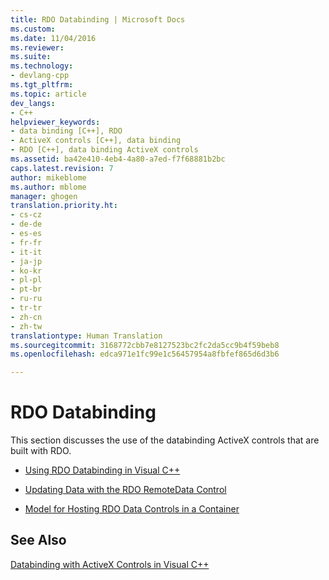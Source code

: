 ```yaml
---
title: RDO Databinding | Microsoft Docs
ms.custom: 
ms.date: 11/04/2016
ms.reviewer: 
ms.suite: 
ms.technology:
- devlang-cpp
ms.tgt_pltfrm: 
ms.topic: article
dev_langs:
- C++
helpviewer_keywords:
- data binding [C++], RDO
- ActiveX controls [C++], data binding
- RDO [C++], data binding ActiveX controls
ms.assetid: ba42e410-4eb4-4a80-a7ed-f7f68881b2bc
caps.latest.revision: 7
author: mikeblome
ms.author: mblome
manager: ghogen
translation.priority.ht:
- cs-cz
- de-de
- es-es
- fr-fr
- it-it
- ja-jp
- ko-kr
- pl-pl
- pt-br
- ru-ru
- tr-tr
- zh-cn
- zh-tw
translationtype: Human Translation
ms.sourcegitcommit: 3168772cbb7e8127523bc2fc2da5cc9b4f59beb8
ms.openlocfilehash: edca971e1fc99e1c56457954a8fbfef865d6d3b6

---
```

# RDO Databinding
This section discusses the use of the databinding ActiveX controls that are built with RDO.  
  
-   [Using RDO Databinding in Visual C++](../../data/ado-rdo/using-rdo-databinding-in-visual-cpp.md)  
  
-   [Updating Data with the RDO RemoteData Control](../../data/ado-rdo/updating-data-with-the-rdo-remotedata-control.md)  
  
-   [Model for Hosting RDO Data Controls in a Container](../../data/ado-rdo/model-for-hosting-rdo-data-controls-in-a-container.md)  
  
## See Also  
 [Databinding with ActiveX Controls in Visual C++](../../data/ado-rdo/databinding-with-activex-controls-in-visual-cpp.md)


<!--HONumber=Jan17_HO1-->


